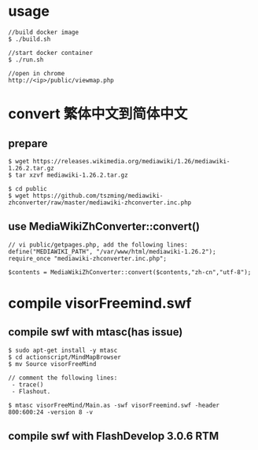 # usage
```
//build docker image
$ ./build.sh

//start docker container
$ ./run.sh

//open in chrome
http://<ip>/public/viewmap.php
```

# convert 繁体中文到简体中文

## prepare
```
$ wget https://releases.wikimedia.org/mediawiki/1.26/mediawiki-1.26.2.tar.gz
$ tar xzvf mediawiki-1.26.2.tar.gz

$ cd public
$ wget https://github.com/tszming/mediawiki-zhconverter/raw/master/mediawiki-zhconverter.inc.php
```

## use MediaWikiZhConverter::convert()
```
// vi public/getpages.php, add the following lines:
define("MEDIAWIKI_PATH", "/var/www/html/mediawiki-1.26.2");
require_once "mediawiki-zhconverter.inc.php";

$contents = MediaWikiZhConverter::convert($contents,"zh-cn","utf-8");
```


# compile visorFreemind.swf

## compile swf with mtasc(has issue)
```
$ sudo apt-get install -y mtasc
$ cd actionscript/MindMapBrowser
$ mv Source visorFreeMind

// comment the following lines:
 - trace()
 - Flashout.

$ mtasc visorFreeMind/Main.as -swf visorFreemind.swf -header 800:600:24 -version 8 -v
```

## compile swf with FlashDevelop 3.0.6 RTM
```
```

